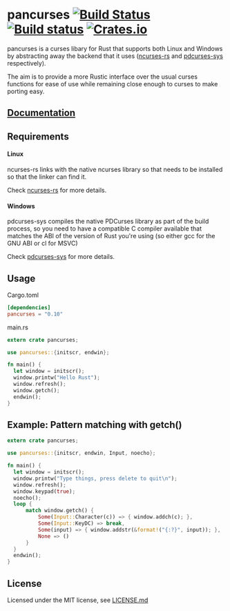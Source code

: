 # pancurses [![Build Status](https://travis-ci.org/ihalila/pancurses.svg?branch=master)](https://travis-ci.org/ihalila/pancurses) [![Build status](https://ci.appveyor.com/api/projects/status/x4j52ihig9n2e25y?svg=true)](https://ci.appveyor.com/project/ihalila/pancurses) [![Crates.io](https://img.shields.io/crates/v/pancurses.svg)](https://crates.io/crates/pancurses)

pancurses is a curses libary for Rust that supports both Linux and Windows
by abstracting away the backend that it uses
([ncurses-rs](https://github.com/jeaye/ncurses-rs) and
[pdcurses-sys](https://github.com/ihalila/pdcurses-sys) respectively).

The aim is to provide a more Rustic interface over the usual curses functions
for ease of use while remaining close enough to curses to make porting easy.

## [Documentation](https://docs.rs/pancurses)

## Requirements
#### Linux
ncurses-rs links with the native ncurses library so that needs to be installed
so that the linker can find it.

Check [ncurses-rs](https://github.com/jeaye/ncurses-rs) for more details.

#### Windows
pdcurses-sys compiles the native PDCurses library as part of the build process,
so you need to have a compatible C compiler available that matches the ABI of
the version of Rust you're using (so either gcc for the GNU ABI or cl for MSVC)

Check [pdcurses-sys](https://github.com/ihalila/pdcurses-sys) for more details.

## Usage
Cargo.toml
```toml
[dependencies]
pancurses = "0.10"
```

main.rs
```rust
extern crate pancurses;

use pancurses::{initscr, endwin};

fn main() {
  let window = initscr();
  window.printw("Hello Rust");
  window.refresh();
  window.getch();
  endwin();
}
```

## Example: Pattern matching with getch()

```rust
extern crate pancurses;

use pancurses::{initscr, endwin, Input, noecho};

fn main() {
  let window = initscr();
  window.printw("Type things, press delete to quit\n");
  window.refresh();
  window.keypad(true);
  noecho();
  loop {
      match window.getch() {
          Some(Input::Character(c)) => { window.addch(c); },
          Some(Input::KeyDC) => break,
          Some(input) => { window.addstr(&format!("{:?}", input)); },
          None => ()
      }
  }
  endwin();
}
```

## License

Licensed under the MIT license, see [LICENSE.md](LICENSE.md)

